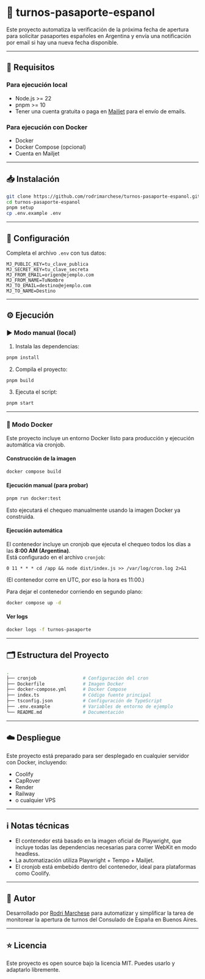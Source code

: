 # 📅 turnos-pasaporte-espanol

Este proyecto automatiza la verificación de la próxima fecha de apertura para solicitar pasaportes españoles en Argentina y envía una notificación por email si hay una nueva fecha disponible.

---

## 🚀 Requisitos

### Para ejecución local

- Node.js >= 22
- pnpm >= 10
- Tener una cuenta gratuita o paga en [Mailjet](https://www.mailjet.com/) para el envío de emails.

### Para ejecución con Docker

- Docker
- Docker Compose (opcional)
- Cuenta en Mailjet

---

## 📥 Instalación

```bash
git clone https://github.com/rodrimarchese/turnos-pasaporte-espanol.git
cd turnos-pasaporte-espanol
pnpm setup
cp .env.example .env
```

---

## 🔑 Configuración

Completa el archivo `.env` con tus datos:

```env
MJ_PUBLIC_KEY=tu_clave_publica
MJ_SECRET_KEY=tu_clave_secreta
MJ_FROM_EMAIL=origen@ejemplo.com
MJ_FROM_NAME=TuNombre
MJ_TO_EMAIL=destino@ejemplo.com
MJ_TO_NAME=Destino
```

---

## ⚙️ Ejecución

### ▶️ Modo manual (local)

1. Instala las dependencias:

```bash
pnpm install
```

2. Compila el proyecto:

```bash
pnpm build
```

3. Ejecuta el script:

```bash
pnpm start
```

---

### 🐳 Modo Docker

Este proyecto incluye un entorno Docker listo para producción y ejecución automática vía cronjob.

#### Construcción de la imagen

```bash
docker compose build
```

#### Ejecución manual (para probar)

```bash
pnpm run docker:test
```

Esto ejecutará el chequeo manualmente usando la imagen Docker ya construida.

#### Ejecución automática

El contenedor incluye un cronjob que ejecuta el chequeo todos los días a las **8:00 AM (Argentina)**.  
Está configurado en el archivo `cronjob`:

```plain
0 11 * * * cd /app && node dist/index.js >> /var/log/cron.log 2>&1
```

(El contenedor corre en UTC, por eso la hora es 11:00.)

Para dejar el contenedor corriendo en segundo plano:

```bash
docker compose up -d
```

#### Ver logs

```bash
docker logs -f turnos-pasaporte
```

---

## 🗂️ Estructura del Proyecto

```bash
.
├── cronjob                 # Configuración del cron
├── Dockerfile              # Imagen Docker
├── docker-compose.yml      # Docker Compose
├── index.ts                # Código fuente principal
├── tsconfig.json           # Configuración de TypeScript
├── .env.example            # Variables de entorno de ejemplo
└── README.md               # Documentación
```

---

## ☁️ Despliegue

Este proyecto está preparado para ser desplegado en cualquier servidor con Docker, incluyendo:

- Coolify
- CapRover
- Render
- Railway
- o cualquier VPS

---

## ℹ️ Notas técnicas

- El contenedor está basado en la imagen oficial de Playwright, que incluye todas las dependencias necesarias para correr WebKit en modo headless.
- La automatización utiliza Playwright + Tempo + Mailjet.
- El cronjob está embebido dentro del contenedor, ideal para plataformas como Coolify.

---

## 🙌 Autor

Desarrollado por [Rodri Marchese](https://github.com/rodrimarchese) para automatizar y simplificar la tarea de monitorear la apertura de turnos del Consulado de España en Buenos Aires.

---

## ⭐️ Licencia

Este proyecto es open source bajo la licencia MIT. Puedes usarlo y adaptarlo libremente.
